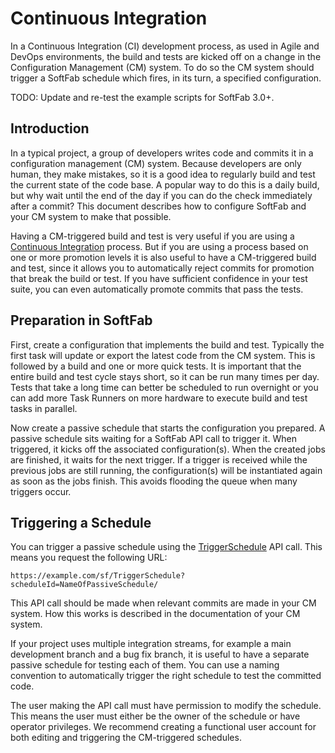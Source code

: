 # Continuous Integration

In a Continuous Integration (CI) development process, as used in Agile and DevOps environments, the build and tests are kicked off on a change in the Configuration Management (CM) system. To do so the CM system should trigger a SoftFab schedule which fires, in its turn, a specified configuration.

<p class="todo">
TODO: Update and re-test the example scripts for SoftFab 3.0+.<br/>
</p>

Introduction
-----------

In a typical project, a group of developers writes code and commits it in a configuration management (CM) system. Because developers are only human, they make mistakes, so it is a good idea to regularly build and test the current state of the code base. A popular way to do this is a daily build, but why wait until the end of the day if you can do the check immediately after a commit? This document describes how to configure SoftFab and your CM system to make that possible.

Having a CM-triggered build and test is very useful if you are using a [Continuous Integration](http://martinfowler.com/articles/continuousIntegration.html) process. But if you are using a process based on one or more promotion levels it is also useful to have a CM-triggered build and test, since it allows you to automatically reject commits for promotion that break the build or test. If you have sufficient confidence in your test suite, you can even automatically promote commits that pass the tests.

Preparation in SoftFab
---------------------

First, create a configuration that implements the build and test. Typically the first task will update or export the latest code from the CM system. This is followed by a build and one or more quick tests. It is important that the entire build and test cycle stays short, so it can be run many times per day. Tests that take a long time can better be scheduled to run overnight or you can add more Task Runners on more hardware to execute build and test tasks in parallel.

Now create a passive schedule that starts the configuration you prepared. A passive schedule sits waiting for a SoftFab API call to trigger it. When triggered, it kicks off the associated configuration(s). When the created jobs are finished, it waits for the next trigger. If a trigger is received while the previous jobs are still running, the configuration(s) will be instantiated again as soon as the jobs finish. This avoids flooding the queue when many triggers occur.

Triggering a Schedule
--------------------

You can trigger a passive schedule using the [TriggerSchedule](../../reference/api/#TriggerSchedule) API call. This means you request the following URL:

```
https://example.com/sf/TriggerSchedule?scheduleId=NameOfPassiveSchedule/
```

This API call should be made when relevant commits are made in your CM system. How this works is described in the documentation of your CM system.

If your project uses multiple integration streams, for example a main development branch and a bug fix branch, it is useful to have a separate passive schedule for testing each of them. You can use a naming convention to automatically trigger the right schedule to test the committed code.

The user making the API call must have permission to modify the schedule. This means the user must either be the owner of the schedule or have operator privileges. We recommend creating a functional user account for both editing and triggering the CM-triggered schedules.
